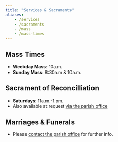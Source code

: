 ```yaml
---
title: "Services & Sacraments"
aliases: 
    - /services
    - /sacraments
    - /mass
    - /mass-times
---
```

## Mass Times
 - **Weekday Mass**: 10a.m.
 - **Sunday Mass**: 8:30a.m & 10a.m.

## Sacrament of Reconcilliation
 - **Saturdays**: 11a.m.-1.pm.
 - Also available at request [via the parish office](/contact)

## Marriages & Funerals
 - Please [contact the parish office](/contact) for further info. 